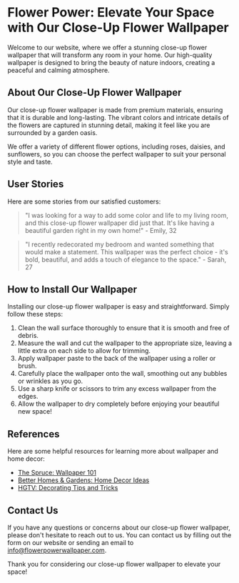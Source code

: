 <!--
Write me content for website with wallpaper which alt text is:

"A close-up of a flower"

The name/title of the page should not be 1:1 copy of the alt text but rather a real content of the website which is using this wallpaper.

- Use markdown format 
- Start with the heading
- The content should look like a real website 
- Include real sections like references, contact, user stories, etc. use things relevant to the page purpose.
- Feel free to use structure like headings, bullets, numbering, blockquotes, paragraphs, horizontal lines, etc.
- You can use formatting like bold or _italic_
- You can include UTF-8 emojis
- Links should be only #hash anchors (and you can refer to the document itself)
- Do not include images
-->

<!--font:"Montserrat"-->

# Flower Power: Elevate Your Space with Our Close-Up Flower Wallpaper

Welcome to our website, where we offer a stunning close-up flower wallpaper that will transform any room in your home. Our high-quality wallpaper is designed to bring the beauty of nature indoors, creating a peaceful and calming atmosphere.

## About Our Close-Up Flower Wallpaper

Our close-up flower wallpaper is made from premium materials, ensuring that it is durable and long-lasting. The vibrant colors and intricate details of the flowers are captured in stunning detail, making it feel like you are surrounded by a garden oasis.

We offer a variety of different flower options, including roses, daisies, and sunflowers, so you can choose the perfect wallpaper to suit your personal style and taste.

## User Stories

Here are some stories from our satisfied customers:

> "I was looking for a way to add some color and life to my living room, and this close-up flower wallpaper did just that. It's like having a beautiful garden right in my own home!" - Emily, 32

> "I recently redecorated my bedroom and wanted something that would make a statement. This wallpaper was the perfect choice - it's bold, beautiful, and adds a touch of elegance to the space." - Sarah, 27

## How to Install Our Wallpaper

Installing our close-up flower wallpaper is easy and straightforward. Simply follow these steps:

1. Clean the wall surface thoroughly to ensure that it is smooth and free of debris.
2. Measure the wall and cut the wallpaper to the appropriate size, leaving a little extra on each side to allow for trimming.
3. Apply wallpaper paste to the back of the wallpaper using a roller or brush.
4. Carefully place the wallpaper onto the wall, smoothing out any bubbles or wrinkles as you go.
5. Use a sharp knife or scissors to trim any excess wallpaper from the edges.
6. Allow the wallpaper to dry completely before enjoying your beautiful new space!

## References

Here are some helpful resources for learning more about wallpaper and home decor:

- [The Spruce: Wallpaper 101](#)
- [Better Homes & Gardens: Home Decor Ideas](#)
- [HGTV: Decorating Tips and Tricks](#)

## Contact Us

If you have any questions or concerns about our close-up flower wallpaper, please don't hesitate to reach out to us. You can contact us by filling out the form on our website or sending an email to info@flowerpowerwallpaper.com.

Thank you for considering our close-up flower wallpaper to elevate your space!

